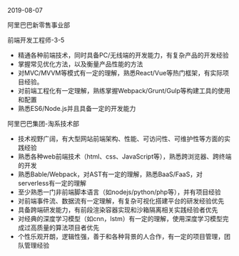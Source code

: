 2019-08-07

阿里巴巴新零售事业部

前端开发工程师-3-5

- 精通各种前端技术，同时具备PC/无线端的开发能力，有复杂产品的开发经验
- 掌握常见优化方法，以及衡量产品性能的方法
- 对MVC/MVVM等模式有一定的理解，熟悉React/Vue等热门框架，有实际项目经验。
- 对前端工程化有一定理解，熟练掌握Webpack/Grunt/Gulp等构建工具的使用和配置
- 熟悉ES6/Node.js并且具备一定的开发能力



阿里巴巴集团-淘系技术部

- 技术视野广阔，有大型网站前端架构、性能、可访问性、可维护性等方面的实践经验
- 熟悉各种web前端技术（html、css、JavaScript等），熟悉跨浏览器、跨终端的开发
- 熟悉Bable/Webpack，对AST有一定的理解，熟悉BaaS/FaaS，对serverless有一定的理解
- 至少熟悉一门非前端脚本语言（如nodejs/python/php等），并有项目经验
- 对前端事件流、数据流有一定理解，有复杂可视化搭建平台的研发经验优先
- 具备跨端研发能力，有前段渲染容器实现和沙箱隔离相关实践经验者优先
- 对经典的深度学习模型（如cnn，lstm）有一定的理解，使用深度学习模型完成过高质量的算法项目者优先
- 个性乐观开朗，逻辑性强，善于和各种背景的人合作，有一定的项目管理，团队管理经验